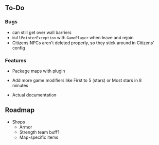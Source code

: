 ## To-Do

### Bugs

- can still get over wall barriers
- `NullPointerException` with `GamePlayer` when leave and rejoin
- Citizens NPCs aren't deleted properly, so they stick around in Citizens' config

### Features

- Package maps with plugin
- Add more game modifiers like First to 5 (stars) or Most stars in 8 minutes

- Actual documentation

## Roadmap

- Shops
    - Armor
    - Strength team buff?
    - Map-specific items